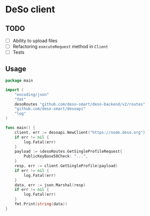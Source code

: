 # DeSo client

## TODO

- [ ] Ability to upload files
- [ ] Refactoring `executeRequest` method in `Client`
- [ ] Tests

## Usage

```go
package main

import (
	"encoding/json"
	"fmt"
	desoRoutes "github.com/deso-smart/deso-backend/v2/routes"
	"github.com/deso-smart/desoapi"
	"log"
)

func main() {
	client, err := desoapi.NewClient("https://node.deso.org")
	if err != nil {
		log.Fatal(err)
	}
	payload := &desoRoutes.GetSingleProfileRequest{
		PublicKeyBase58Check: "...",
	}
	resp, err := client.GetSingleProfile(payload)
	if err != nil {
		log.Fatal(err)
	}
	data, err := json.Marshal(resp)
	if err != nil {
		log.Fatal(err)
	}
	fmt.Print(string(data))
}
```